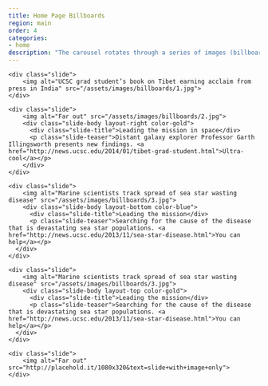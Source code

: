 ```yaml
---
title: Home Page Billboards
region: main
order: 4
categories:
- home
description: "The carousel rotates through a series of images (billboards). You can also swipe through the billboards on a touch-enabled device or use the buttons below them to navigate through them."
---
```


<div id="slides" class="owl-carousel">

    <div class="slide">
        <img alt="UCSC grad student’s book on Tibet earning acclaim from press in India" src="/assets/images/billboards/1.jpg">
    </div>

    <div class="slide">
        <img alt="Far out" src="/assets/images/billboards/2.jpg">
        <div class="slide-body layout-right color-gold">
          <div class="slide-title">Leading the mission in space</div>
          <p class="slide-teaser">Distant galaxy explorer Professor Garth Illingsworth presents new findings. <a href="http://news.ucsc.edu/2014/01/tibet-grad-student.html">Ultra-cool</a></p>
        </div>
    </div>

    <div class="slide">
        <img alt="Marine scientists track spread of sea star wasting disease" src="/assets/images/billboards/3.jpg">
        <div class="slide-body layout-bottom color-blue">
          <div class="slide-title">Leading the mission</div>
          <p class="slide-teaser">Searching for the cause of the disease that is devastating sea star populations. <a href="http://news.ucsc.edu/2013/11/sea-star-disease.html">You can help</a></p> 
      </div>
    </div>

    <div class="slide">
        <img alt="Marine scientists track spread of sea star wasting disease" src="/assets/images/billboards/3.jpg">
        <div class="slide-body layout-top color-gold">
          <div class="slide-title">Leading the mission</div>
          <p class="slide-teaser">Searching for the cause of the disease that is devastating sea star populations. <a href="http://news.ucsc.edu/2013/11/sea-star-disease.html">You can help</a></p> 
      </div>
    </div>

    <div class="slide">
        <img alt="Far out" src="http://placehold.it/1080x320&text=slide+with+image+only">
    </div>
    
</div>
